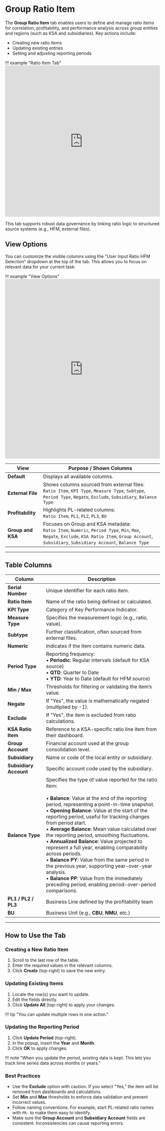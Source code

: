 # **Group Ratio Item**

The **Group Ratio Item** tab enables users to define and manage ratio items for correlation, profitability, and performance analysis across group entities and regions (such as KSA and subsidiaries). Key actions include:

- Creating new ratio items
- Updating existing entries
- Setting and adjusting reporting periods

!!! example "Ratio Item Tab"
    <iframe frameborder="0" style="width:100%;height:491px;" src="https://viewer.diagrams.net/?tags=%7B%7D&lightbox=1&highlight=0000ff&edit=_blank&layers=1&nav=1&title=Group%20Ratio%20Analysis%20-%20Ratio%20Item.drawio&dark=auto#Uhttps%3A%2F%2Fdrive.google.com%2Fuc%3Fid%3D1ViQwJ7Ct2HkwjA43M8LpeCm888kdrd0S%26export%3Ddownload"></iframe>

This tab supports robust data governance by linking ratio logic to structured source systems (e.g., HFM, external files).

## **View Options**

You can customize the visible columns using the "User Input Ratio HFM Selection" dropdown at the top of the tab. This allows you to focus on relevant data for your current task:

!!! example "View Options"
    <iframe frameborder="0" style="width:100%;height:583px;" src="https://viewer.diagrams.net/?tags=%7B%7D&lightbox=1&highlight=0000ff&edit=_blank&layers=1&nav=1&title=Group%20Ratio%20Analysis%20-%20Ratio%20Item.drawio&page-id=Y3O3BH7MlOs8ioVthGBp&dark=auto#Uhttps%3A%2F%2Fdrive.google.com%2Fuc%3Fid%3D1ViQwJ7Ct2HkwjA43M8LpeCm888kdrd0S%26export%3Ddownload"></iframe>

| **View**          | **Purpose / Shown Columns**                                                                                                                                                                                     |
|-------------------|-----------------------------------------------------------------------------------------------------------------------------------------------------------------------------------------------------------------|
| **Default**       | Displays all available columns.                                                                                                                                                                                 |
| **External File** | Shows columns sourced from external files:<br> `Ratio Item`, `KPI Type`, `Measure Type`, `Subtype`, `Period Type`, `Negate`, `Exclude`, `Subsidiary`, `Balance Type`                                            |
| **Profitability** | Highlights PL-related columns:<br> `Ratio Item`, `PL1`, `PL2`, `PL3`, `BU`                                                                                                                                      |
| **Group and KSA** | Focuses on Group and KSA metadata:<br> `Ratio Item`, `Numeric`, `Period Type`, `Min`, `Max`, `Negate`, `Exclude`, `KSA Ratio Item`, `Group Account`, `Subsidiary`, `Subsidiary Account`, `Balance Type`          |

---

## **Table Columns**

| **Column**             | **Description**                                                                                                                                                                                                                                   |
|------------------------|---------------------------------------------------------------------------------------------------------------------------------------------------------------------------------------------------------------------------------------------------|
| **Serial Number**      | Unique identifier for each ratio item.                                                                                                                                                                                                           |
| **Ratio Item**         | Name of the ratio being defined or calculated.                                                                                                                                                                                                   |
| **KPI Type**           | Category of Key Performance Indicator.                                                                                                                                                                                                           |
| **Measure Type**       | Specifies the measurement logic (e.g., ratio, value).                                                                                                                                                                                            |
| **Subtype**            | Further classification, often sourced from external files.                                                                                                                                                                                       |
| **Numeric**            | Indicates if the item contains numeric data.                                                                                                                                                                                                     |
| **Period Type**        | Reporting frequency:<br>• **Periodic**: Regular intervals (default for KSA source)<br>• **QTD**: Quarter to Date<br>• **YTD**: Year to Date (default for HFM source)                                                                             |
| **Min / Max**          | Thresholds for filtering or validating the item’s value.                                                                                                                                                                                         |
| **Negate**             | If "Yes", the value is mathematically negated (multiplied by -1).                                                                                                                                                                               |
| **Exclude**            | If "Yes", the item is excluded from ratio calculations.                                                                                                                                                                                          |
| **KSA Ratio Item**     | Reference to a KSA-specific ratio line item from their dashboard.                                                                                                                                                                                |
| **Group Account**      | Financial account used at the group consolidation level.                                                                                                                                                                                         |
| **Subsidiary**         | Name or code of the local entity or subsidiary.                                                                                                                                                                                                  |
| **Subsidiary Account** | Specific account code used by the subsidiary.                                                                                                                                                                                                    |
| **Balance Type**       | Specifies the type of value reported for the ratio item:<br><br>• **Balance**: Value at the end of the reporting period, representing a point-in-time snapshot.<br>• **Opening Balance**: Value at the start of the reporting period, useful for tracking changes from period start.<br>• **Average Balance**: Mean value calculated over the reporting period, smoothing fluctuations.<br>• **Annualized Balance**: Value projected to represent a full year, enabling comparability across periods.<br>• **Balance PY**: Value from the same period in the previous year, supporting year-over-year analysis.<br>• **Balance PP**: Value from the immediately preceding period, enabling period-over-period comparisons. |
| **PL1 / PL2 / PL3**    | Business Line defined by the profitability team                                                                                                                                                                                  |
| **BU**                 | Business Unit (e.g., **CBU**, **NMU**, etc.)                                                                                                                                                                                                     |

---

## **How to Use the Tab**

### Creating a New Ratio Item

1. Scroll to the last row of the table.
2. Enter the required values in the relevant columns.
3. Click **Create** (top-right) to save the new entry.

### Updating Existing Items

1. Locate the row(s) you want to update.
2. Edit the fields directly.
3. Click **Update All** (top-right) to apply your changes.

!!! tip "You can update multiple rows in one action."

### Updating the Reporting Period

1. Click **Update Period** (top-right).
2. In the popup, insert the **Year** and **Month**.
3. Click **OK** to apply changes.

!!! note "When you update the period, existing data is kept. This lets you track time series data across months or years."

### **Best Practices**

- Use the **Exclude** option with caution. If you select "Yes," the item will be removed from dashboards and calculations.
- Set **Min** and **Max** thresholds to enforce data validation and prevent incorrect values.
- Follow naming conventions. For example, start PL-related ratio names with `PR-` to make them easy to identify.
- Make sure the **Group Account** and **Subsidiary Account** fields are consistent. Inconsistencies can cause reporting errors.
